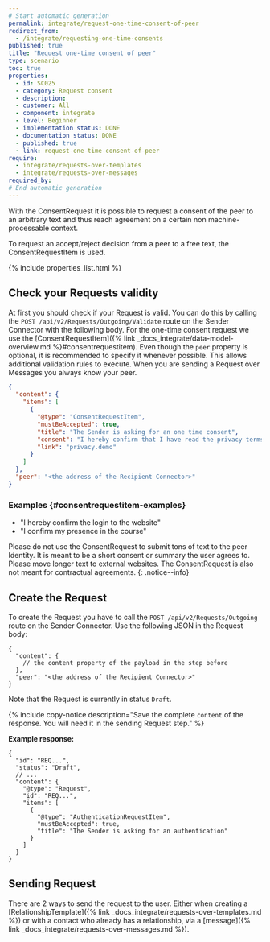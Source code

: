 ```yaml
---
# Start automatic generation
permalink: integrate/request-one-time-consent-of-peer
redirect_from:
  - /integrate/requesting-one-time-consents
published: true
title: "Request one-time consent of peer"
type: scenario
toc: true
properties:
  - id: SC025
  - category: Request consent
  - description:
  - customer: All
  - component: integrate
  - level: Beginner
  - implementation status: DONE
  - documentation status: DONE
  - published: true
  - link: request-one-time-consent-of-peer
require:
  - integrate/requests-over-templates
  - integrate/requests-over-messages
required_by:
# End automatic generation
---
```


<!-- A general description of the requirement can be given here. -->

With the ConsentRequest it is possible to request a consent of the peer to an arbitrary text and thus reach agreement on a certain non machine-processable context.

To request an accept/reject decision from a peer to a free text, the ConsentRequestItem is used.

<!-- This include inserts the table with the metadata  -->

{% include properties_list.html %}

<!-- here is the description in detail  -->

## Check your Requests validity

At first you should check if your Request is valid. You can do this by calling the `POST /api/v2/Requests/Outgoing/Validate` route on the Sender Connector with the following body.
For the one-time consent request we use the [ConsentRequestItem]({% link _docs_integrate/data-model-overview.md %}#consentrequestitem).
Even though the `peer` property is optional, it is recommended to specify it whenever possible. This allows additional validation rules to execute. When you are sending a Request over Messages you always know your peer.

```json
{
  "content": {
    "items": [
      {
        "@type": "ConsentRequestItem",
        "mustBeAccepted": true,
        "title": "The Sender is asking for an one time consent",
        "consent": "I hereby confirm that I have read the privacy terms of this cloud service and agree to them.",
        "link": "privacy.demo"
      }
    ]
  },
  "peer": "<the address of the Recipient Connector>"
}
```

### Examples {#consentrequestitem-examples}

- "I hereby confirm the login to the website"
- "I confirm my presence in the course"

Please do not use the ConsentRequest to submit tons of text to the peer Identity. It is meant to be a short consent or summary the user agrees to. Please move longer text to external websites.
The ConsentRequest is also not meant for contractual agreements.
{: .notice--info}

## Create the Request

To create the Request you have to call the `POST /api/v2/Requests/Outgoing` route on the Sender Connector. Use the following JSON in the Request body:

```jsonc
{
  "content": {
    // the content property of the payload in the step before
  },
  "peer": "<the address of the Recipient Connector>"
}
```

Note that the Request is currently in status `Draft`.

{% include copy-notice description="Save the complete `content` of the response. You will need it in the sending Request step." %}

**Example response:**

```jsonc
{
  "id": "REQ...",
  "status": "Draft",
  // ...
  "content": {
    "@type": "Request",
    "id": "REQ...",
    "items": [
      {
        "@type": "AuthenticationRequestItem",
        "mustBeAccepted": true,
        "title": "The Sender is asking for an authentication"
      }
    ]
  }
}
```

## Sending Request

There are 2 ways to send the request to the user. Either when creating a [RelationshipTemplate]({% link _docs_integrate/requests-over-templates.md %}) or with a contact who already has a relationship, via a [message]({% link _docs_integrate/requests-over-messages.md %}).
